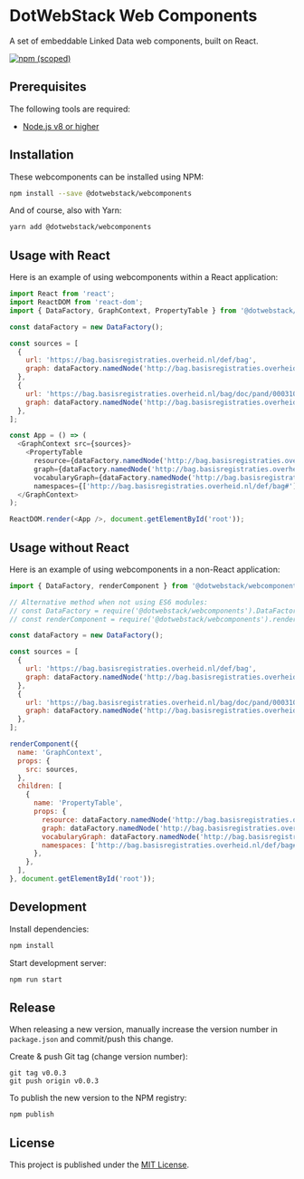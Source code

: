 # DotWebStack Web Components

A set of embeddable Linked Data web components, built on React.

[![npm (scoped)](https://img.shields.io/npm/v/@dotwebstack/webcomponents.svg)](https://www.npmjs.com/package/@dotwebstack/webcomponents)

## Prerequisites

The following tools are required:

* [Node.js v8 or higher](https://nodejs.org/en/)

## Installation

These webcomponents can be installed using NPM:

```bash
npm install --save @dotwebstack/webcomponents
```

And of course, also with Yarn:

```bash
yarn add @dotwebstack/webcomponents
```

## Usage with React

Here is an example of using webcomponents within a React application:

```js
import React from 'react';
import ReactDOM from 'react-dom';
import { DataFactory, GraphContext, PropertyTable } from '@dotwebstack/webcomponents';

const dataFactory = new DataFactory();

const sources = [
  {
    url: 'https://bag.basisregistraties.overheid.nl/def/bag',
    graph: dataFactory.namedNode('http://bag.basisregistraties.overheid.nl/def/bag'),
  },
  {
    url: 'https://bag.basisregistraties.overheid.nl/bag/doc/pand/0003100000117485',
    graph: dataFactory.namedNode('http://bag.basisregistraties.overheid.nl/bag/doc/pand/0003100000117485'),
  },
];

const App = () => (
  <GraphContext src={sources}>
    <PropertyTable
      resource={dataFactory.namedNode('http://bag.basisregistraties.overheid.nl/bag/id/pand/0003100000117485')}
      graph={dataFactory.namedNode('http://bag.basisregistraties.overheid.nl/bag/doc/pand/0003100000117485')}
      vocabularyGraph={dataFactory.namedNode('http://bag.basisregistraties.overheid.nl/def/bag')}
      namespaces={['http://bag.basisregistraties.overheid.nl/def/bag#']} />
  </GraphContext>
);

ReactDOM.render(<App />, document.getElementById('root'));
```

## Usage without React

Here is an example of using webcomponents in a non-React application:

```js
import { DataFactory, renderComponent } from '@dotwebstack/webcomponents';

// Alternative method when not using ES6 modules:
// const DataFactory = require('@dotwebstack/webcomponents').DataFactory;
// const renderComponent = require('@dotwebstack/webcomponents').renderComponent;

const dataFactory = new DataFactory();

const sources = [
  {
    url: 'https://bag.basisregistraties.overheid.nl/def/bag',
    graph: dataFactory.namedNode('http://bag.basisregistraties.overheid.nl/def/bag'),
  },
  {
    url: 'https://bag.basisregistraties.overheid.nl/bag/doc/pand/0003100000117485',
    graph: dataFactory.namedNode('http://bag.basisregistraties.overheid.nl/bag/doc/pand/0003100000117485'),
  },
];

renderComponent({
  name: 'GraphContext',
  props: {
    src: sources,
  },
  children: [
    {
      name: 'PropertyTable',
      props: {
        resource: dataFactory.namedNode('http://bag.basisregistraties.overheid.nl/bag/id/pand/0003100000117485'),
        graph: dataFactory.namedNode('http://bag.basisregistraties.overheid.nl/bag/doc/pand/0003100000117485'),
        vocabularyGraph: dataFactory.namedNode('http://bag.basisregistraties.overheid.nl/def/bag'),
        namespaces: ['http://bag.basisregistraties.overheid.nl/def/bag#'],
      },
    },
  ],
}, document.getElementById('root'));
```

## Development

Install dependencies:

```bash
npm install
```

Start development server:

```bash
npm run start
```

## Release

When releasing a new version, manually increase the version number in `package.json` and commit/push this change.

Create & push Git tag (change version number):

```
git tag v0.0.3
git push origin v0.0.3
```

To publish the new version to the NPM registry:

```bash
npm publish
```

## License

This project is published under the [MIT License](LICENSE.md).
